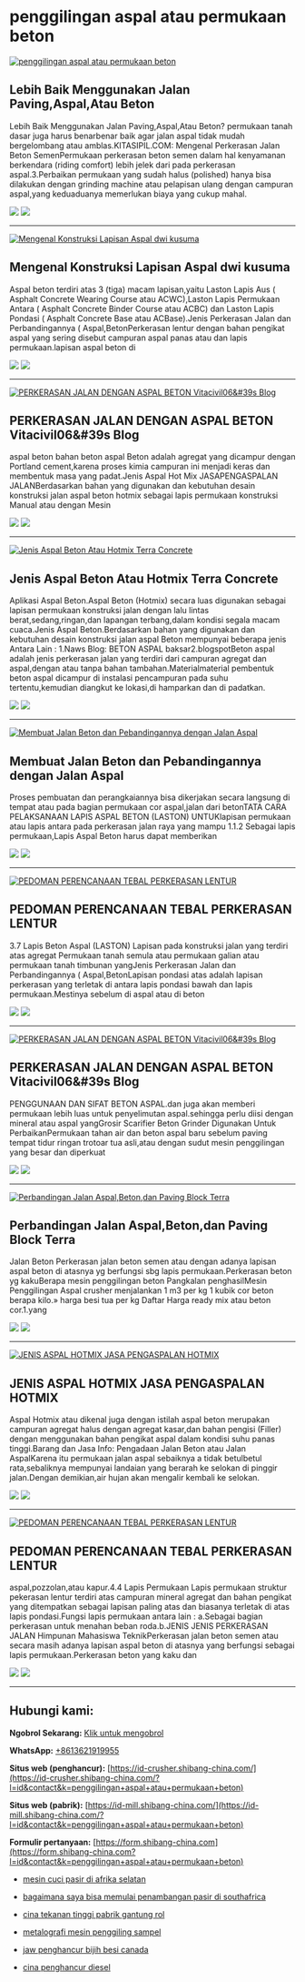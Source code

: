 # penggilingan aspal atau permukaan beton

<a href="https://swt.shibang-china.com/?l=id&img&k=penggilingan+aspal+atau+permukaan+beton" target="_blank">![penggilingan aspal atau permukaan beton](http://static.shibang-china.com/all-800x300/1454.jpg)</a>

## Lebih Baik Menggunakan Jalan Paving,Aspal,Atau Beton
Lebih Baik Menggunakan Jalan Paving,Aspal,Atau Beton? permukaan tanah dasar juga harus benarbenar baik agar jalan aspal tidak mudah bergelombang atau amblas.KITASIPIL.COM: Mengenal Perkerasan Jalan Beton SemenPermukaan perkerasan beton semen dalam hal kenyamanan berkendara (riding comfort) lebih jelek dari pada perkerasan aspal.3.Perbaikan permukaan yang sudah halus (polished) hanya bisa dilakukan dengan grinding machine atau pelapisan ulang dengan campuran aspal,yang keduaduanya memerlukan biaya yang cukup mahal.


<a href="https://whatsapp.shibangsoft.com/WhatsApp.php" target="_blank" title="WhatsApp">![](http://static.shibang-china.com/icon/whatsapp.png)</a> <a href="https://swt.shibang-china.com/?l=id&icon&k=penggilingan+aspal+atau+permukaan+beton" target="_blank">![](http://static.shibang-china.com/icon/chat-id.png)</a>

---

<a href="https://swt.shibang-china.com/?l=id&img&k=penggilingan+aspal+atau+permukaan+beton" target="_blank">![Mengenal Konstruksi Lapisan Aspal dwi kusuma](http://static.shibang-china.com/all-800x300/27.jpg)</a>

## Mengenal Konstruksi Lapisan Aspal dwi kusuma
Aspal beton terdiri atas 3 (tiga) macam lapisan,yaitu Laston Lapis Aus ( Asphalt Concrete Wearing Course atau ACWC),Laston Lapis Permukaan Antara ( Asphalt Concrete Binder Course atau ACBC) dan Laston Lapis Pondasi ( Asphalt Concrete Base atau ACBase).Jenis Perkerasan Jalan dan Perbandingannya ( Aspal,BetonPerkerasan lentur dengan bahan pengikat aspal yang sering disebut campuran aspal panas atau dan lapis permukaan.lapisan aspal beton di


<a href="https://whatsapp.shibangsoft.com/WhatsApp.php" target="_blank" title="WhatsApp">![](http://static.shibang-china.com/icon/whatsapp.png)</a> <a href="https://swt.shibang-china.com/?l=id&icon&k=penggilingan+aspal+atau+permukaan+beton" target="_blank">![](http://static.shibang-china.com/icon/chat-id.png)</a>

---

<a href="https://swt.shibang-china.com/?l=id&img&k=penggilingan+aspal+atau+permukaan+beton" target="_blank">![PERKERASAN JALAN DENGAN ASPAL BETON Vitacivil06&#39s Blog](http://static.shibang-china.com/all-800x300/1138.jpg)</a>

## PERKERASAN JALAN DENGAN ASPAL BETON Vitacivil06&#39s Blog
aspal beton bahan beton aspal Beton adalah agregat yang dicampur dengan Portland cement,karena proses kimia campuran ini menjadi keras dan membentuk masa yang padat.Jenis Aspal Hot Mix JASAPENGASPALAN JALANBerdasarkan bahan yang digunakan dan kebutuhan desain konstruksi jalan aspal beton hotmix sebagai lapis permukaan konstruksi Manual atau dengan Mesin


<a href="https://whatsapp.shibangsoft.com/WhatsApp.php" target="_blank" title="WhatsApp">![](http://static.shibang-china.com/icon/whatsapp.png)</a> <a href="https://swt.shibang-china.com/?l=id&icon&k=penggilingan+aspal+atau+permukaan+beton" target="_blank">![](http://static.shibang-china.com/icon/chat-id.png)</a>

---

<a href="https://swt.shibang-china.com/?l=id&img&k=penggilingan+aspal+atau+permukaan+beton" target="_blank">![Jenis Aspal Beton Atau Hotmix Terra Concrete](http://static.shibang-china.com/all-800x300/1169.jpg)</a>

## Jenis Aspal Beton Atau Hotmix Terra Concrete
Aplikasi Aspal Beton.Aspal Beton (Hotmix) secara luas digunakan sebagai lapisan permukaan konstruksi jalan dengan lalu lintas berat,sedang,ringan,dan lapangan terbang,dalam kondisi segala macam cuaca.Jenis Aspal Beton.Berdasarkan bahan yang digunakan dan kebutuhan desain konstruksi jalan aspal Beton mempunyai beberapa jenis Antara Lain : 1.Naws Blog: BETON ASPAL baksar2.blogspotBeton aspal adalah jenis perkerasan jalan yang terdiri dari campuran agregat dan aspal,dengan atau tanpa bahan tambahan.Materialmaterial pembentuk beton aspal dicampur di instalasi pencampuran pada suhu tertentu,kemudian diangkut ke lokasi,di hamparkan dan di padatkan.


<a href="https://whatsapp.shibangsoft.com/WhatsApp.php" target="_blank" title="WhatsApp">![](http://static.shibang-china.com/icon/whatsapp.png)</a> <a href="https://swt.shibang-china.com/?l=id&icon&k=penggilingan+aspal+atau+permukaan+beton" target="_blank">![](http://static.shibang-china.com/icon/chat-id.png)</a>

---

<a href="https://swt.shibang-china.com/?l=id&img&k=penggilingan+aspal+atau+permukaan+beton" target="_blank">![Membuat Jalan Beton dan Pebandingannya dengan Jalan Aspal](http://static.shibang-china.com/all-800x300/1110.jpg)</a>

## Membuat Jalan Beton dan Pebandingannya dengan Jalan Aspal
Proses pembuatan dan perangkaiannya bisa dikerjakan secara langsung di tempat atau pada bagian permukaan cor aspal,jalan dari betonTATA CARA PELAKSANAAN LAPIS ASPAL BETON (LASTON) UNTUKlapisan permukaan atau lapis antara pada perkerasan jalan raya yang mampu 1.1.2 Sebagai lapis permukaan,Lapis Aspal Beton harus dapat memberikan


<a href="https://whatsapp.shibangsoft.com/WhatsApp.php" target="_blank" title="WhatsApp">![](http://static.shibang-china.com/icon/whatsapp.png)</a> <a href="https://swt.shibang-china.com/?l=id&icon&k=penggilingan+aspal+atau+permukaan+beton" target="_blank">![](http://static.shibang-china.com/icon/chat-id.png)</a>

---

<a href="https://swt.shibang-china.com/?l=id&img&k=penggilingan+aspal+atau+permukaan+beton" target="_blank">![PEDOMAN PERENCANAAN TEBAL PERKERASAN LENTUR](http://static.shibang-china.com/all-800x300/56.jpg)</a>

## PEDOMAN PERENCANAAN TEBAL PERKERASAN LENTUR
3.7 Lapis Beton Aspal (LASTON) Lapisan pada konstruksi jalan yang terdiri atas agregat Permukaan tanah semula atau permukaan galian atau permukaan tanah timbunan yangJenis Perkerasan Jalan dan Perbandingannya ( Aspal,BetonLapisan pondasi atas adalah lapisan perkerasan yang terletak di antara lapis pondasi bawah dan lapis permukaan.Mestinya sebelum di aspal atau di beton


<a href="https://whatsapp.shibangsoft.com/WhatsApp.php" target="_blank" title="WhatsApp">![](http://static.shibang-china.com/icon/whatsapp.png)</a> <a href="https://swt.shibang-china.com/?l=id&icon&k=penggilingan+aspal+atau+permukaan+beton" target="_blank">![](http://static.shibang-china.com/icon/chat-id.png)</a>

---

<a href="https://swt.shibang-china.com/?l=id&img&k=penggilingan+aspal+atau+permukaan+beton" target="_blank">![PERKERASAN JALAN DENGAN ASPAL BETON Vitacivil06&#39s Blog](http://static.shibang-china.com/all-800x300/1450.jpg)</a>

## PERKERASAN JALAN DENGAN ASPAL BETON Vitacivil06&#39s Blog
PENGGUNAAN DAN SIFAT BETON ASPAL.dan juga akan memberi permukaan lebih luas untuk penyelimutan aspal.sehingga perlu diisi dengan mineral atau aspal yangGrosir Scarifier Beton Grinder Digunakan Untuk PerbaikanPermukaan tahan air dan beton aspal baru sebelum paving tempat tidur ringan trotoar tua asli,atau dengan sudut mesin penggilingan yang besar dan diperkuat


<a href="https://whatsapp.shibangsoft.com/WhatsApp.php" target="_blank" title="WhatsApp">![](http://static.shibang-china.com/icon/whatsapp.png)</a> <a href="https://swt.shibang-china.com/?l=id&icon&k=penggilingan+aspal+atau+permukaan+beton" target="_blank">![](http://static.shibang-china.com/icon/chat-id.png)</a>

---

<a href="https://swt.shibang-china.com/?l=id&img&k=penggilingan+aspal+atau+permukaan+beton" target="_blank">![Perbandingan Jalan Aspal,Beton,dan Paving Block Terra](http://static.shibang-china.com/all-800x300/246.jpg)</a>

## Perbandingan Jalan Aspal,Beton,dan Paving Block Terra
Jalan Beton Perkerasan jalan beton semen atau dengan adanya lapisan aspal beton di atasnya yg berfungsi sbg lapis permukaan.Perkerasan beton yg kakuBerapa mesin penggilingan beton Pangkalan penghasilMesin Penggilingan Aspal crusher menjalankan 1 m3 per kg 1 kubik cor beton berapa kilo.» harga besi tua per kg Daftar Harga ready mix atau beton cor.1.yang


<a href="https://whatsapp.shibangsoft.com/WhatsApp.php" target="_blank" title="WhatsApp">![](http://static.shibang-china.com/icon/whatsapp.png)</a> <a href="https://swt.shibang-china.com/?l=id&icon&k=penggilingan+aspal+atau+permukaan+beton" target="_blank">![](http://static.shibang-china.com/icon/chat-id.png)</a>

---

<a href="https://swt.shibang-china.com/?l=id&img&k=penggilingan+aspal+atau+permukaan+beton" target="_blank">![JENIS ASPAL HOTMIX JASA PENGASPALAN HOTMIX](http://static.shibang-china.com/all-800x300/1443.jpg)</a>

## JENIS ASPAL HOTMIX JASA PENGASPALAN HOTMIX
Aspal Hotmix atau dikenal juga dengan istilah aspal beton merupakan campuran agregat halus dengan agregat kasar,dan bahan pengisi (Filler) dengan menggunakan bahan pengikat aspal dalam kondisi suhu panas tinggi.Barang dan Jasa Info: Pengadaan Jalan Beton atau Jalan AspalKarena itu permukaan jalan aspal sebaiknya a tidak betulbetul rata,sebaliknya mempunyai landaian yang berarah ke selokan di pinggir jalan.Dengan demikian,air hujan akan mengalir kembali ke selokan.


<a href="https://whatsapp.shibangsoft.com/WhatsApp.php" target="_blank" title="WhatsApp">![](http://static.shibang-china.com/icon/whatsapp.png)</a> <a href="https://swt.shibang-china.com/?l=id&icon&k=penggilingan+aspal+atau+permukaan+beton" target="_blank">![](http://static.shibang-china.com/icon/chat-id.png)</a>

---

<a href="https://swt.shibang-china.com/?l=id&img&k=penggilingan+aspal+atau+permukaan+beton" target="_blank">![PEDOMAN PERENCANAAN TEBAL PERKERASAN LENTUR](http://static.shibang-china.com/all-800x300/1353.jpg)</a>

## PEDOMAN PERENCANAAN TEBAL PERKERASAN LENTUR
aspal,pozzolan,atau kapur.4.4 Lapis Permukaan Lapis permukaan struktur pekerasan lentur terdiri atas campuran mineral agregat dan bahan pengikat yang ditempatkan sebagai lapisan paling atas dan biasanya terletak di atas lapis pondasi.Fungsi lapis permukaan antara lain : a.Sebagai bagian perkerasan untuk menahan beban roda.b.JENIS JENIS PERKERASAN JALAN Himpunan Mahasiswa TeknikPerkerasan jalan beton semen atau secara masih adanya lapisan aspal beton di atasnya yang berfungsi sebagai lapis permukaan.Perkerasan beton yang kaku dan


<a href="https://whatsapp.shibangsoft.com/WhatsApp.php" target="_blank" title="WhatsApp">![](http://static.shibang-china.com/icon/whatsapp.png)</a> <a href="https://swt.shibang-china.com/?l=id&icon&k=penggilingan+aspal+atau+permukaan+beton" target="_blank">![](http://static.shibang-china.com/icon/chat-id.png)</a>

---
## Hubungi kami:

**Ngobrol Sekarang:** [Klik untuk mengobrol](https://swt.shibang-china.com?l=id&contact&k=penggilingan+aspal+atau+permukaan+beton)

**WhatsApp:**  [+8613621919955](https://whatsapp.shibangsoft.com/WhatsApp.php)

**Situs web (penghancur):** [https://id-crusher.shibang-china.com/](https://id-crusher.shibang-china.com/?l=id&contact&k=penggilingan+aspal+atau+permukaan+beton)

**Situs web (pabrik):** [https://id-mill.shibang-china.com/](https://id-mill.shibang-china.com/?l=id&contact&k=penggilingan+aspal+atau+permukaan+beton)

**Formulir pertanyaan:** [https://form.shibang-china.com](https://form.shibang-china.com?l=id&contact&k=penggilingan+aspal+atau+permukaan+beton)

* [mesin cuci pasir di afrika selatan](../39/mesin%20cuci%20pasir%20di%20afrika%20selatan.md)

* [bagaimana saya bisa memulai penambangan pasir di southafrica](../38/bagaimana%20saya%20bisa%20memulai%20penambangan%20pasir%20di%20southafrica.md)

* [cina tekanan tinggi pabrik gantung rol](../31/cina%20tekanan%20tinggi%20pabrik%20gantung%20rol.md)

* [metalografi mesin penggiling sampel](../39/metalografi%20mesin%20penggiling%20sampel.md)

* [jaw penghancur bijih besi canada](../31/jaw%20penghancur%20bijih%20besi%20canada.md)

* [cina penghancur diesel](../31/cina%20penghancur%20diesel.md)